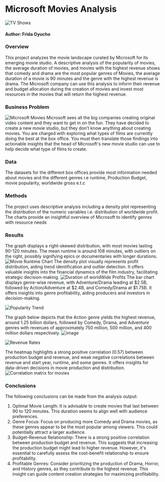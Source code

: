 # Microsoft Movies Analysis
![TV Shows](https://github.com/FridaOyucho/Microsoft-Analysis/assets/63707906/50bcd16a-ef71-4967-91d8-2a32ae3e3afe)

#### Author: Frida Oyucho
### Overview
This project analyzes the movie landscape curated by Microsoft for its emerging movie studio. A descriptive analysis of the popularity of movies, the average duration of movies, 
and movies with the highest revenue shows that comedy and drama are the most popular genres of Movies, the average duration of a movie is 90 minutes and the genre with the highest 
revenue is drama. The Microsoft company can use this analysis to inform their revenue and budget allocation during the creation of movies and invest most resources in the movies that 
will return the highest revenue.

### Business Problem
![Microsoft Movies](https://github.com/FridaOyucho/Microsoft-Analysis/assets/63707906/c08e0e7a-6148-4342-826b-531de20f5090)
Microsoft sees all the big companies creating original video content and they want to get in on the fun. They have decided to create a new movie studio, but they don’t know 
anything about creating movies. You are charged with exploring what types of films are currently doing the best at the box office. You must then translate those findings into 
actionable insights that the head of Microsoft's new movie studio can use to help decide what type of films to create.

### Data
The datasets for the different box offices provide most information needed about movies and the different genres i.e runtime, Production Budget, movie popularity, worldwide 
gross e.t.c  

### Methods
The project uses descriptive analysis including a density plot representing the distribution of the numeric variables i.e. distribution of worldwide profit. The charts provide 
an insightful overview of Microsoft to identify genres with resource needs

 ### Results
 The graph displays a right-skewed distribution, with most movies lasting 90-120 minutes. The mean runtime is around 108 minutes, with outliers on the right, possibly signifying 
 epics or documentaries with longer durations.
 ![Movie Runtime Chart](https://github.com/FridaOyucho/Microsoft-Analysis/assets/63707906/066481c8-125b-4be4-b43c-51ecc656cea6)
The density plot visually represents profit distribution, aiding trend identification and outlier detection. It offers valuable insights into the financial dynamics of the film 
industry, facilitating strategic decision-making.
![Duration of worldWide Profits](https://github.com/FridaOyucho/Microsoft-Analysis/assets/63707906/440e91a1-2681-41fb-ad07-624119c7e847)
The bar chart displays genre-wise revenue, with Adventure/Drama leading at $2.5B, followed by Action/Adventure at $2.4B, and Comedy/Drama at $1.75B. It offers insights into 
genre profitability, aiding producers and investors in decision-making.

![Popularity Trend](https://github.com/FridaOyucho/Microsoft-Analysis/assets/63707906/ea05ff76-5867-4466-9414-4c63409b009e)

The graph below depicts that the Action genre yields the highest revenue, around 1.25 billion dollars, followed by Comedy, Drama, and Adventure genres with revenues of approximately 750 million, 500 million, and 400 million dollars respectively.
![image](https://github.com/FridaOyucho/Microsoft-Analysis/assets/63707906/cdf3664d-aea9-424b-80df-2e8b2efe8d8d)

![Revenue Rates](https://github.com/FridaOyucho/Microsoft-Analysis/assets/63707906/62427fc1-e75c-4d9c-9c55-fff4a42a4c42)

The heatmap highlights a strong positive correlation (0.57) between production budget and revenue, and weak negative correlations between revenue and start year, runtime, 
and some genres. It offers insights for data-driven decisions in movie production and distribution.
![Correlation matrix for movies](https://github.com/FridaOyucho/Microsoft-Analysis/assets/63707906/41373389-4120-464c-afde-e8611798a332)

### Conclusions
The following conclusions can be made from the analysis output:
1. Optimal Movie Length: It is advisable to create movies that last between 90 to 120 minutes.
   This duration seems to align well with audience preferences.
2. Genre Focus: Focus on producing more Comedy and Drama movies, as these genres appear to be the most popular among viewers.
 This could potentially attract a larger audience.
3. Budget-Revenue Relationship: There is a strong positive correlation between production budget and revenue. This suggests that increasing the production budget might lead to higher revenue. However,
   it's essential to carefully assess the cost-benefit relationship to ensure profitability.
4. Profitable Genres: Consider prioritizing the production of Drama, Horror, and History genres, as they contribute to the highest revenue.
 This insight can guide content creation strategies for maximizing profitability.


 
